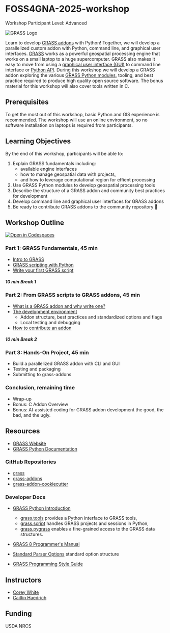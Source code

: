 # FOSS4GNA-2025-workshop

Workshop Participant Level: Advanced

![GRASS Logo](https://grass.osgeo.org/images/logos/grass-gradient-horizontal.svg)

Learn to develop [GRASS addons](https://github.com/OSGeo/grass-addons) with
Python! Together, we will develop a parallelized custom addon with Python,
command line, and graphical user interfaces. [GRASS](https://grass.osgeo.org/)
works as a powerful geospatial processing engine that works on a small laptop to
a huge supercomputer. GRASS also makes it easy to move from using a
[graphical user interface (GUI)](https://grass.osgeo.org/grass85/manuals/helptext.html)
to command line interface or
[Python API](https://grass.osgeo.org/grass85/manuals/python_intro.html).
During this workshop we will develop a GRASS addon exploring the various
[GRASS Python modules](https://grass.osgeo.org/grass-devel/manuals/libpython/index.html),
tooling, and best practice required to produce high quality open source software.
The bonus material for this workshop will also cover tools written in C.

## Prerequisites

To get the most out of this workshop, basic Python and GIS experience is
recommended. The workshop will use an online environment, so no software
installation on laptops is required from participants.

## Learning Objectives

By the end of this workshop, participants will be able to:

1. Explain GRASS fundamentals including:
   - available engine interfaces
   - how to manage geospatial data with projects,
   - and how to leverage computational region for effient processing
2. Use GRASS Python modules to develop geospatial processing tools
3. Describe the structure of a GRASS addon and community best practices for development
4. Develop command line and graphical user interfaces for GRASS addons
5. Be ready to contribute GRASS addons to the community repository :green_heart:

## Workshop Outline

[![Open in Codespaces](https://github.com/codespaces/badge.svg)](https://github.com/codespaces/new?repo=cwhite911%2FFOSS4GNA-2025-workshop&ref=main&template=true)

### Part 1: GRASS Fundamentals, 45 min

- [Intro to GRASS](https://grass.osgeo.org/grass-devel/manuals/index.html)
- [GRASS scripting with Python](./workshop/part_1_grass/Scripting_with_GRASS.ipynb)
- [Write your first GRASS script](./workshop/part_1_grass/my_grass_script.py)

#### _10 min Break 1_

### Part 2: From GRASS scripts to GRASS addons, 45 min

- [What is a GRASS addon and why write one?](./workshop/part_2_addons/Intro.md)
- [The development environment](.workshop/part_2_addons/Addon_Structure.md)
  - Addon structure, best practices and standardized options and flags
  - Local testing and debugging
- [How to contribute an addon](./workshop/part_2_addons/Developing_an_addon.md)

#### _10 min Break 2_

### Part 3: Hands-On Project, 45 min

- Build a parallelized GRASS addon with CLI and GUI
- Testing and packaging
- Submitting to grass-addons

### Conclusion, remaining time

- Wrap-up
- Bonus: C Addon Overview
- Bonus: AI-assisted coding for GRASS addon development the good, the bad, and
the ugly.

## Resources

- [GRASS Website](https://grass.osgeo.org/)
- [GRASS Python Documentation](https://grass.osgeo.org/grass-devel/manuals/libpython/index.html)

### GitHub Repositories

- [grass](https://github.com/OSGeo/grass)
- [grass-addons](https://github.com/OSGeo/grass-addons)
- [grass-addon-cookiecutter](https://github.com/OSGeo/grass-addon-cookiecutter)

### Developer Docs

- [GRASS Python Introduction](https://grass.osgeo.org/grass-devel/manuals/python_intro.html)

  - [grass.tools](https://grass.osgeo.org/grass-devel/manuals/libpython/grass.tools.html)
provides a Python interface to GRASS tools,
  - [grass.script](https://grass.osgeo.org/grass-devel/manuals/libpython/script_intro.html)
handles GRASS projects and sessions in Python,
  - [grass.pygrass](https://grass.osgeo.org/grass-devel/manuals/libpython/pygrass_index.html)
  enables a fine-grained access to the GRASS data structures.
- [GRASS 8 Programmer's Manual](https://grass.osgeo.org/programming8/)
- [Standard Parser Options][parser] standard option structure
- [GRASS Programming Style Guide](https://grass.osgeo.org/grass85/manuals/style_guide.html)

[parser]: https://grass.osgeo.org/grass85/manuals/parser_standard_options.html

## Instructors

- [Corey White](https://github.com/cwhite911)
- [Caitlin Haedrich](https://github.com/chaedri)

## Funding

USDA NRCS
